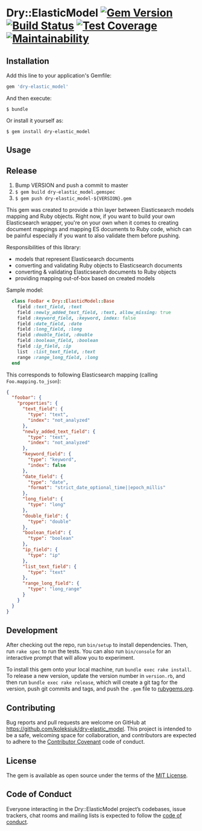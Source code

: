 # Dry::ElasticModel [![Gem Version](https://badge.fury.io/rb/dry-elastic_model.svg)](https://rubygems.org/gems/dry-elastic_model) [![Build Status](https://travis-ci.org/koleksiuk/dry-elastic_model.svg?branch=master)](https://travis-ci.org/koleksiuk/dry-elastic_model) [![Test Coverage](https://api.codeclimate.com/v1/badges/feba233f76f9fd76a6ad/test_coverage)](https://codeclimate.com/github/koleksiuk/dry-elastic_model/test_coverage) [![Maintainability](https://api.codeclimate.com/v1/badges/feba233f76f9fd76a6ad/maintainability)](https://codeclimate.com/github/koleksiuk/dry-elastic_model/maintainability)

## Installation

Add this line to your application's Gemfile:

```ruby
gem 'dry-elastic_model'
```

And then execute:

    $ bundle

Or install it yourself as:

    $ gem install dry-elastic_model

## Usage

## Release

1. Bump VERSION and push a commit to master
2. `$ gem build dry-elastic_model.gemspec`
3. `$ gem push dry-elastic_model-${VERSION}.gem`

This gem was created to provide a thin layer between Elasticsearch models mapping and Ruby objects. Right now, if you want to build your own Elasticsearch wrapper, you're on your own when it comes to creating document mappings and mapping ES documents to Ruby code, which can be painful especially if you want to also validate them before pushing.

Responsibilities of this library:
* models that represent Elasticsearch documents
* converting and validating Ruby objects to Elasticsearch documents
* converting & validating Elasticsearch documents to Ruby objects
* providing mapping out-of-box based on created models

Sample model:

```ruby
  class FooBar < Dry::ElasticModel::Base
    field :text_field, :text
    field :newly_added_text_field, :text, allow_missing: true
    field :keyword_field, :keyword, index: false
    field :date_field, :date
    field :long_field, :long
    field :double_field, :double
    field :boolean_field, :boolean
    field :ip_field, :ip
    list  :list_text_field, :text
    range :range_long_field, :long
  end
```

This corresponds to following Elasticsearch mapping (calling `Foo.mapping.to_json`):

```json
{
  "foobar": {
    "properties": {
      "text_field": {
        "type": "text",
        "index": "not_analyzed"
      },
      "newly_added_text_field": {
        "type": "text",
        "index": "not_analyzed"
      },
      "keyword_field": {
        "type": "keyword",
        "index": false
      },
      "date_field": {
        "type": "date",
        "format": "strict_date_optional_time||epoch_millis"
      },
      "long_field": {
        "type": "long"
      },
      "double_field": {
        "type": "double"
      },
      "boolean_field": {
        "type": "boolean"
      },
      "ip_field": {
        "type": "ip"
      },
      "list_text_field": {
        "type": "text"
      },
      "range_long_field": {
        "type": "long_range"
      }
    }
  }
}
```


## Development

After checking out the repo, run `bin/setup` to install dependencies. Then, run `rake spec` to run the tests. You can also run `bin/console` for an interactive prompt that will allow you to experiment.

To install this gem onto your local machine, run `bundle exec rake install`. To release a new version, update the version number in `version.rb`, and then run `bundle exec rake release`, which will create a git tag for the version, push git commits and tags, and push the `.gem` file to [rubygems.org](https://rubygems.org).

## Contributing

Bug reports and pull requests are welcome on GitHub at https://github.com/koleksiuk/dry-elastic_model. This project is intended to be a safe, welcoming space for collaboration, and contributors are expected to adhere to the [Contributor Covenant](http://contributor-covenant.org) code of conduct.

## License

The gem is available as open source under the terms of the [MIT License](https://opensource.org/licenses/MIT).

## Code of Conduct

Everyone interacting in the Dry::ElasticModel project’s codebases, issue trackers, chat rooms and mailing lists is expected to follow the [code of conduct](https://github.com/koleksiuk/dry-elastic_model/blob/master/CODE_OF_CONDUCT.md).
